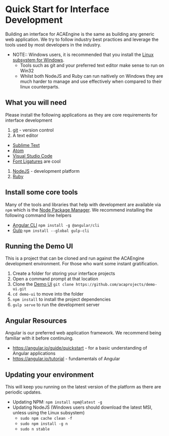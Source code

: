 # Quick Start for Interface Development

Building an interface for ACAEngine is the same as building any generic web application.
We try to follow industry best practices and leverage the tools used by most developers in the industry.

* NOTE:: Windows users, it is recommended that you install the [Linux subsystem for Windows](https://msdn.microsoft.com/en-au/commandline/wsl/install_guide).
  * Tools such as git and your preferred text editor make sense to run on Win32
  * Whilst both NodeJS and Ruby can run naitively on Windows they are much harder to manage and use effectively when compared to their linux counterparts.


## What you will need

Please install the following applications as they are core requirements for interface development

1. [git](https://git-scm.com/) - version control
1. A text editor
  * [Sublime Text](https://www.sublimetext.com/)
  * [Atom](https://atom.io/)
  * [Visual Studio Code](https://code.visualstudio.com/)
  * [Font Ligatures](https://github.com/tonsky/FiraCode) are cool
1. [NodeJS](https://nodejs.org/) - development platform
1. [Ruby](https://rvm.io/rvm/install)


## Install some core tools

Many of the tools and libraries that help with development are available via `npm` which is the [Node Package Manager](https://www.npmjs.com/).
We recommend installing the following command line helpers

* [Angular CLI](https://cli.angular.io/) `npm install -g @angular/cli`
* [Gulp](https://gulpjs.com/) `npm install --global gulp-cli`


## Running the Demo UI

This is a project that can be cloned and run against the ACAEngine development environment.
For those who want some instant gratification.

1. Create a folder for storing your interface projects
1. Open a command prompt at that location
1. Clone the [Demo UI](https://github.com/acaprojects/demo-ui) `git clone https://github.com/acaprojects/demo-ui.git`
1. `cd demo-ui` to move into the folder
1. `npm install` to install the project dependencies
1. `gulp serve` to run the development server


## Angular Resources

Angular is our preferred web application framework. We recommend being familiar with it before continuing.

* https://angular.io/guide/quickstart - for a basic understanding of Angular applications
* https://angular.io/tutorial - fundamentals of Angular


## Updating your environment

This will keep you running on the latest version of the platform as there are periodic updates.

* Updating NPM: `npm install npm@latest -g`
* Updating NodeJS (Windows users should download the latest MSI, unless using the Linux subsystem)
  * `sudo npm cache clean -f`
  * `sudo npm install -g n`
  * `sudo n stable`
